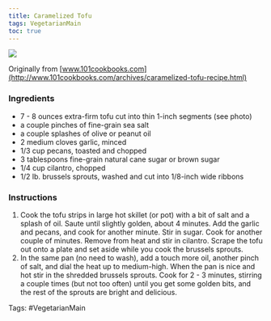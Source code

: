 ```yaml
---
title: Caramelized Tofu
tags: VegetarianMain
toc: true
---
```


![](https://s3.us-east-1.amazonaws.com/asset-02.onetsp.net/ugc/2/gq/5djhkj-dp5-6rc0-1.jpg)

Originally from [www.101cookbooks.com](http://www.101cookbooks.com/archives/caramelized-tofu-recipe.html)

### Ingredients

*   7 - 8 ounces extra-firm tofu cut into thin 1-inch segments (see photo)
*   a couple pinches of fine-grain sea salt
*   a couple splashes of olive or peanut oil
*   2 medium cloves garlic, minced
*   1/3 cup pecans, toasted and chopped
*   3 tablespoons fine-grain natural cane sugar or brown sugar
*   1/4 cup cilantro, chopped
*   1/2 lb. brussels sprouts, washed and cut into 1/8-inch wide ribbons

### Instructions

1.  Cook the tofu strips in large hot skillet (or pot) with a bit of salt and a splash of oil. Saute until slightly golden, about 4 minutes. Add the garlic and pecans, and cook for another minute. Stir in sugar. Cook for another couple of minutes. Remove from heat and stir in cilantro. Scrape the tofu out onto a plate and set aside while you cook the brussels sprouts.
2.  In the same pan (no need to wash), add a touch more oil, another pinch of salt, and dial the heat up to medium-high. When the pan is nice and hot stir in the shredded brussels sprouts. Cook for 2 - 3 minutes, stirring a couple times (but not too often) until you get some golden bits, and the rest of the sprouts are bright and delicious.

Tags: #VegetarianMain 